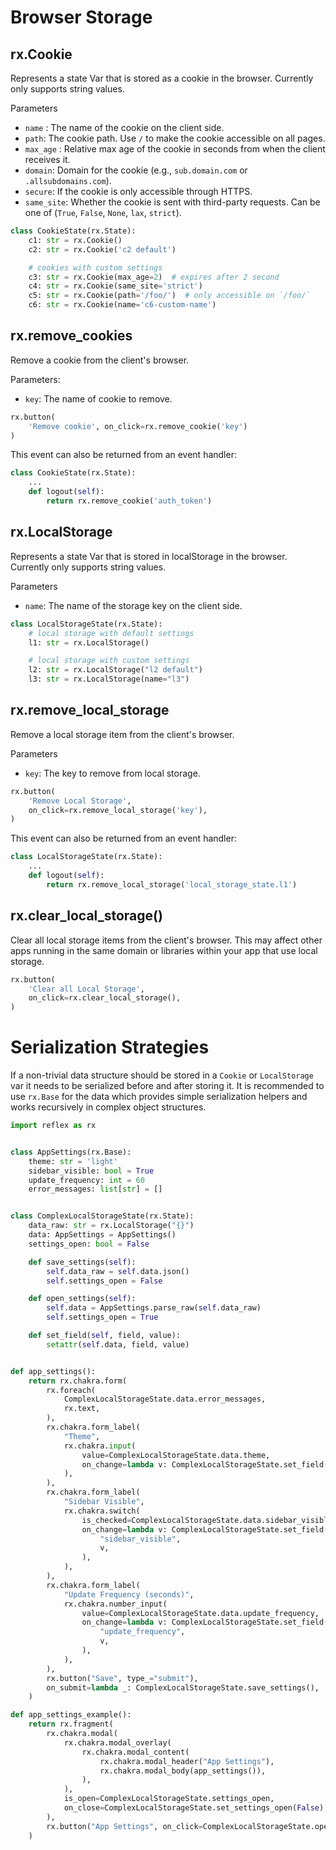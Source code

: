 # Browser Storage

## rx.Cookie

Represents a state Var that is stored as a cookie in the browser. Currently only supports string values.

 Parameters

- `name` : The name of the cookie on the client side.
- `path`: The cookie path. Use `/` to make the cookie accessible on all pages.
- `max_age` : Relative max age of the cookie in seconds from when the client receives it.
- `domain`: Domain for the cookie (e.g., `sub.domain.com` or `.allsubdomains.com`).
- `secure`: If the cookie is only accessible through HTTPS.
- `same_site`: Whether the cookie is sent with third-party requests. Can be one of (`True`, `False`, `None`, `lax`, `strict`).

```python
class CookieState(rx.State):
    c1: str = rx.Cookie()
    c2: str = rx.Cookie('c2 default')

    # cookies with custom settings
    c3: str = rx.Cookie(max_age=2)  # expires after 2 second
    c4: str = rx.Cookie(same_site='strict')
    c5: str = rx.Cookie(path='/foo/')  # only accessible on `/foo/`
    c6: str = rx.Cookie(name='c6-custom-name')
```

## rx.remove_cookies

Remove a cookie from the client's browser.

Parameters:

- `key`: The name of cookie to remove.

```python
rx.button(
    'Remove cookie', on_click=rx.remove_cookie('key')
)
```

This event can also be returned from an event handler:

```python
class CookieState(rx.State):
    ...
    def logout(self):
        return rx.remove_cookie('auth_token')
```

## rx.LocalStorage

Represents a state Var that is stored in localStorage in the browser. Currently only supports string values.

Parameters

- `name`: The name of the storage key on the client side.

```python
class LocalStorageState(rx.State):
    # local storage with default settings
    l1: str = rx.LocalStorage()

    # local storage with custom settings
    l2: str = rx.LocalStorage("l2 default")
    l3: str = rx.LocalStorage(name="l3")
```

## rx.remove_local_storage

Remove a local storage item from the client's browser.

Parameters

- `key`: The key to remove from local storage.

```python
rx.button(
    'Remove Local Storage',
    on_click=rx.remove_local_storage('key'),
)
```

This event can also be returned from an event handler:

```python
class LocalStorageState(rx.State):
    ...
    def logout(self):
        return rx.remove_local_storage('local_storage_state.l1')
```

## rx.clear_local_storage()

Clear all local storage items from the client's browser. This may affect other
apps running in the same domain or libraries within your app that use local
storage.

```python
rx.button(
    'Clear all Local Storage',
    on_click=rx.clear_local_storage(),
)
```

# Serialization Strategies

If a non-trivial data structure should be stored in a `Cookie` or `LocalStorage` var it needs to
be serialized before and after storing it. It is recommended to use `rx.Base` for the data
which provides simple serialization helpers and works recursively in complex object structures.

```python demo exec
import reflex as rx


class AppSettings(rx.Base):
    theme: str = 'light'
    sidebar_visible: bool = True
    update_frequency: int = 60
    error_messages: list[str] = []


class ComplexLocalStorageState(rx.State):
    data_raw: str = rx.LocalStorage("{}")
    data: AppSettings = AppSettings()
    settings_open: bool = False

    def save_settings(self):
        self.data_raw = self.data.json()
        self.settings_open = False

    def open_settings(self):
        self.data = AppSettings.parse_raw(self.data_raw)
        self.settings_open = True

    def set_field(self, field, value):
        setattr(self.data, field, value)


def app_settings():
    return rx.chakra.form(
        rx.foreach(
            ComplexLocalStorageState.data.error_messages,
            rx.text,
        ),
        rx.chakra.form_label(
            "Theme",
            rx.chakra.input(
                value=ComplexLocalStorageState.data.theme,
                on_change=lambda v: ComplexLocalStorageState.set_field("theme", v),
            ),
        ),
        rx.chakra.form_label(
            "Sidebar Visible",
            rx.chakra.switch(
                is_checked=ComplexLocalStorageState.data.sidebar_visible,
                on_change=lambda v: ComplexLocalStorageState.set_field(
                    "sidebar_visible",
                    v,
                ),
            ),
        ),
        rx.chakra.form_label(
            "Update Frequency (seconds)",
            rx.chakra.number_input(
                value=ComplexLocalStorageState.data.update_frequency,
                on_change=lambda v: ComplexLocalStorageState.set_field(
                    "update_frequency",
                    v,
                ),
            ),
        ),
        rx.button("Save", type_="submit"),
        on_submit=lambda _: ComplexLocalStorageState.save_settings(),
    )

def app_settings_example():
    return rx.fragment(
        rx.chakra.modal(
            rx.chakra.modal_overlay(
                rx.chakra.modal_content(
                    rx.chakra.modal_header("App Settings"),
                    rx.chakra.modal_body(app_settings()),
                ),
            ),
            is_open=ComplexLocalStorageState.settings_open,
            on_close=ComplexLocalStorageState.set_settings_open(False),
        ),
        rx.button("App Settings", on_click=ComplexLocalStorageState.open_settings),
    )
```
